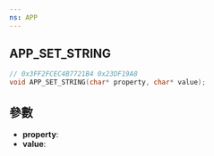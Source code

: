 ```yaml
---
ns: APP
---
```

## APP_SET_STRING

```c
// 0x3FF2FCEC4B7721B4 0x23DF19A8
void APP_SET_STRING(char* property, char* value);
```


## 參數
* **property**: 
* **value**: 


